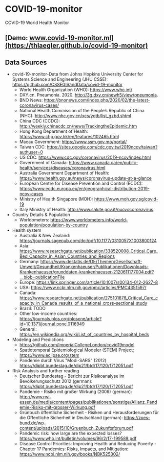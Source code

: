 # COVID-19-monitor

COVID-19 World Health Monitor


## [Demo: www.covid-19-monitor.ml](https://thlaegler.github.io/covid-19-monitor)


## Data Sources

* covid-19-monitor-Data from Johns Hopkins University Center for Systems Science and Engineering (JHU CSSE): https://github.com/CSSEGISandData/covid-19-monitor
  * World Health Organization (WHO): https://www.who.int/
  * DXY.cn. Pneumonia. 2020. http://3g.dxy.cn/newh5/view/pneumonia.
  * BNO News: https://bnonews.com/index.php/2020/02/the-latest-coronavirus-cases/
  * National Health Commission of the People’s Republic of China (NHC): http://www.nhc.gov.cn/xcs/yqtb/list_gzbd.shtml
  * China CDC (CCDC): http://weekly.chinacdc.cn/news/TrackingtheEpidemic.htm
  * Hong Kong Department of Health: https://www.chp.gov.hk/en/features/102465.html
  * Macau Government: https://www.ssm.gov.mo/portal/
  * Taiwan CDC: https://sites.google.com/cdc.gov.tw/2019ncov/taiwan?authuser=0
  * US CDC: https://www.cdc.gov/coronavirus/2019-ncov/index.html
  * Government of Canada: https://www.canada.ca/en/public-health/services/diseases/coronavirus.html
  * Australia Government Department of Health: https://www.health.gov.au/news/coronavirus-update-at-a-glance
  * European Centre for Disease Prevention and Control (ECDC): https://www.ecdc.europa.eu/en/geographical-distribution-2019-ncov-cases 
  * Ministry of Health Singapore (MOH): https://www.moh.gov.sg/covid-19
  * Italy Ministry of Health: http://www.salute.gov.it/nuovocoronavirus
* Country Details & Population
  * Worldometers: https://www.worldometers.info/world-population/population-by-country
* Health system
  * Australia & New Zealand: https://journals.sagepub.com/doi/pdf/10.1177/0310057X1003800124
  * Asia: https://www.researchgate.net/publication/338520008_Critical_Care_Bed_Capacity_in_Asian_Countries_and_Regions
  * Germany: https://www.destatis.de/DE/Themen/Gesellschaft-Umwelt/Gesundheit/Krankenhaeuser/Publikationen/Downloads-Krankenhaeuser/grunddaten-krankenhaeuser-2120611177004.pdf?__blob=publicationFile
  * Europe: https://link.springer.com/article/10.1007/s00134-012-2627-8
  * USA: https://www.ncbi.nlm.nih.gov/pmc/articles/PMC4351597/
  * Canada: https://www.researchgate.net/publication/275101876_Critical_Care_capacity_in_Canada_results_of_a_national_cross-sectional_study
  * Brazil: TODO
  * Other low-income countries: https://journals.plos.org/plosone/article?id=10.1371/journal.pone.0116949
  * General: https://en.wikipedia.org/wiki/List_of_countries_by_hospital_beds
* Modeling and Predictions
  * https://github.com/ImperialCollegeLondon/covid19model
  * Spatiotemporal Epidemiological Modeler (STEM) Project: https://www.eclipse.org/stem
  * Pandemie durch Virus "Modi-SARS" (2012) https://dipbt.bundestag.de/dip21/btd/17/120/1712051.pdf
* Risk Analysis and further reading
  * Deutscher Bundestag - Bericht zur Risikoanalyse im Bevölkerungsschutz 2012 (german): https://dipbt.bundestag.de/dip21/btd/17/120/1712051.pdf
  * Pandemie - Risiko mit großer Wirkung (2006) (german): http://www.rwi-essen.de/media/content/pages/publikationen/sonstige/Allianz_Pandemie-Risiko-mit-grosser-Wirkung.pdf
  * Grünbuch öffentliche Sicherheit - Risiken und Herausforderungen für die Öffentliche Sicherheit in Deutschland (german): https://zoes-bund.de/wp-content/uploads/2015/10/Gruenbuch_Zukunftsforum.pdf
  * Pandemic risk: how large are the expected losses? https://www.who.int/bulletin/volumes/96/2/17-199588.pdf
  * Disease Control Priorities: Improving Health and Reducing Poverty - Chapter 17 Pandemics: Risks, Impacts, and Mitigation: https://www.ncbi.nlm.nih.gov/books/NBK525302/
